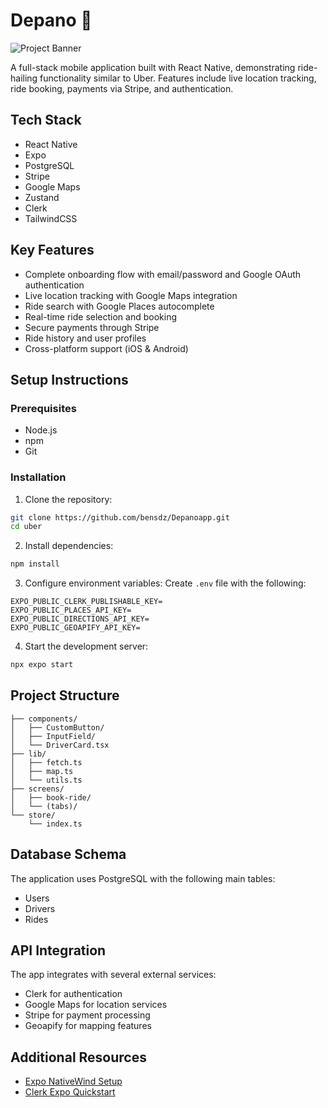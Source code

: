 # Depano 🚗

<img src="https://i.ibb.co/mvzFDQQ/image1.png" alt="Project Banner">

A full-stack mobile application built with React Native, demonstrating ride-hailing functionality similar to Uber. Features include live location tracking, ride booking, payments via Stripe, and authentication.

## Tech Stack

- React Native
- Expo
- PostgreSQL
- Stripe
- Google Maps
- Zustand
- Clerk
- TailwindCSS

## Key Features

- Complete onboarding flow with email/password and Google OAuth authentication 
- Live location tracking with Google Maps integration
- Ride search with Google Places autocomplete
- Real-time ride selection and booking
- Secure payments through Stripe
- Ride history and user profiles
- Cross-platform support (iOS & Android)

## Setup Instructions

### Prerequisites
- Node.js
- npm
- Git

### Installation

1. Clone the repository:
```bash
git clone https://github.com/bensdz/Depanoapp.git
cd uber
```

2. Install dependencies:
```bash
npm install
```

3. Configure environment variables:
Create `.env` file with the following:
```
EXPO_PUBLIC_CLERK_PUBLISHABLE_KEY=
EXPO_PUBLIC_PLACES_API_KEY=
EXPO_PUBLIC_DIRECTIONS_API_KEY=
EXPO_PUBLIC_GEOAPIFY_API_KEY=
```

4. Start the development server:
```bash
npx expo start
```

## Project Structure

```
├── components/
│   ├── CustomButton/
│   ├── InputField/
│   └── DriverCard.tsx
├── lib/
│   ├── fetch.ts
│   ├── map.ts
│   └── utils.ts
├── screens/
│   ├── book-ride/
│   └── (tabs)/
└── store/
    └── index.ts
```

## Database Schema

The application uses PostgreSQL with the following main tables:
- Users
- Drivers
- Rides

## API Integration

The app integrates with several external services:
- Clerk for authentication
- Google Maps for location services
- Stripe for payment processing
- Geoapify for mapping features

## Additional Resources

- [Expo NativeWind Setup](https://docs.expo.dev/guides/using-tailwind/)
- [Clerk Expo Quickstart](https://clerk.com/docs/quickstarts/expo)
